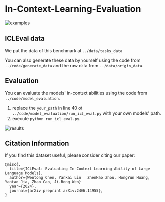 # In-Context-Learning-Evaluation

![examples](.assets/main-example.svg)
## ICLEval data
We put the data of this benchmark at `../data/tasks_data`

You can also generate these data by yourself using the code from `../code/generate_data` and the raw data from `../data/origin_data`.

## Evaluation

You can evaluate the models' in-context abilities using the code from `../code/model_evaluation`.

1) replace the `your_path` in line 40 of `../code/model_evaluation/run_icl_eval.py` with your own models' path.
2) execute `python run_icl_eval.py`.

![results](.assets/main-results.png)

## Citation Information

If you find this dataset useful, please consider citing our paper:

```
@misc{,
  title={ICLEval: Evaluating In-Context Learning Ability of Large Language Models},
  author={Wentong Chen, Yankai Lin,  ZhenHao Zhou, HongYun Huang, Yantao Jia, Zhao Cao, Ji-Rong Wen},
  year={2024},
  journal={arXiv preprint arXiv:2406.14955},
}
```
